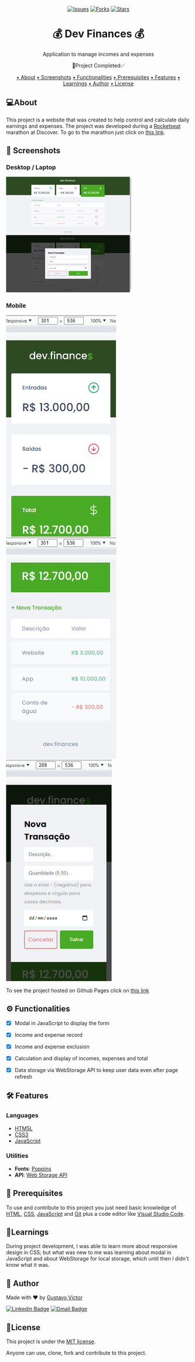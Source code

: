<p align='center'>
<a href='#'><img alt='Issues' title='Issues' src='https://img.shields.io/github/issues/Gustavo-Victor/dev-finances'></a>
<a href='#'><img alt='Forks' title='Forks' src='https://img.shields.io/github/forks/Gustavo-Victor/dev-finances'></a>
<a href='#'><img alt='Stars' title='Stars' src='https://img.shields.io/github/stars/Gustavo-Victor/dev-finances'></a>
</p>

<h1 align='center'>💰 Dev Finances 💰</h1>

<p align='center'>Application to manage incomes and expenses</p>

<p align='center'>🚀Project Completed✅</p>

<p align='center'>
    <a href="#-about">• About</a>
    <a href="#-screenshots">• Screenshots</a>
    <a href='#-functionalities'>• Functionalities</a>
    <a href="#-prerequisites">• Prerequisites</a>
    <a href="#-features">• Features</a>
    <a href="#-learnings">• Learnings</a>
    <a href="#-author">• Author</a>
    <a href="#-license">• License</a>
</p>

## 💻About

This project is a website that was created to help control and calculate daily earnings and expenses. The project was developed during a [Rocketseat](https://github.com/rocketseat-education) marathon at Discover. To go to the marathon just click on [this link](https://app.rocketseat.com.br/node/maratona-discover-edicao-01).

## 🎨 Screenshots

### Desktop / Laptop
<a align='left' href='./assets/img/screenshotc.png' target='_blank'><img src='./assets/img/screenshotc.png' alt='Desktop 1' title='Desktop 1'/></a>
<a align='right' href='./assets/img/screenshot2c.png' target='_blank'><img src='./assets/img/screenshot2c.png' alt='Desktop 2' title='Desktop 2'/></a>

### Mobile 
<a align='left' href='./assets/img/screenshot3.png' target='_blank'><img src='./assets/img/screenshot3.png' alt='Mobile 1' title='Mobile 1'/></a>
<a align='center' href='./assets/img/screenshot4.png' target='_blank'><img src='./assets/img/screenshot4.png' alt='Mobile 2' title='Mobile 2'/></a>
<a align='left' href='./assets/img/screenshot5.png' target='_blank'><img src='./assets/img/screenshot5.png' alt='Mobile 3' title='Mobile 3'/></a>

To see the project hosted on Github Pages click on [this link](https://gustavo-victor.github.io/dev-finances)

## ⚙️ Functionalities

- [x] Modal in JavaScript to display the form

- [x] Income and expense record

- [x] Income and expense exclusion

- [x] Calculation and display of incomes, expenses and total

- [x] Data storage via WebStorage API to keep user data even after page refresh
## 🛠 Features 
### Languages 
- [HTM5L](https://developer.mozilla.org/pt-BR/docs/Web/HTML)
- [CSS3](https://developer.mozilla.org/pt-BR/docs/Web/CSS)
- [JavaScript](https://www.javascript.com/)

### Utilities 
- **Fonts**: [Poppins](https://fonts.google.com/specimen/Poppins?query=Poppins) 
- **API**: [Web Storage API](https://www.w3schools.com/js/js_api_web_storage.asp) 

## 🚀 Prerequisites
To use and contribute to this project you just need basic knowledge of [HTML](https://developer.mozilla.org/pt-BR/docs/Web/HTML), [CSS](https://developer.mozilla.org/pt-BR/docs/Web/CSS), [JavaScript](https://www.javascript.com/) and [Git](https://git-scm.com/) plus a code editor like [Visual Studio Code](https://code.visualstudio.com/).

## 🏅Learnings

During project development, I was able to learn more about responsive design in CSS; but what was new to me was learning about modal in JavaScript and about WebStorage for local storage, which until then I didn't know what it was.

## 🦸 Author

Made with ❤️ by [Gustavo Victor](https://github.com/Gustavo-Victor)

[![Linkedin Badge](https://img.shields.io/badge/-Gustavo-Victor?style=flat-square&logo=Linkedin&logoColor=white&link=https://www.linkedin.com/in/gustavo-victor-575b93206/)](https://www.linkedin.com/in/gustavo-victor-575b93206/) 
[![Gmail Badge](https://img.shields.io/badge/-gguvictor909@gmail.com-c14438?style=flat-square&logo=Gmail&logoColor=white&link=mailto:gguvictor909@gmail.com)](mailto:gguvictor909@gmail.com)


## 📝License

This project is under the [MIT license](./LICENSE).

Anyone can use, clone, fork and contribute to this project.

